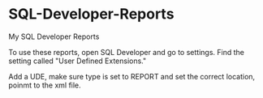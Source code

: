 # SQL-Developer-Reports
My SQL Developer Reports


To use these reports, open SQL Developer and go to settings.
Find the setting called "User Defined Extensions."

Add a UDE, make sure type is set to REPORT and set the correct location, poinmt to the xml file.

